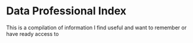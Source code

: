 # Data Professional Index

This is a compilation of information I find useful and want to remember or have ready access to
